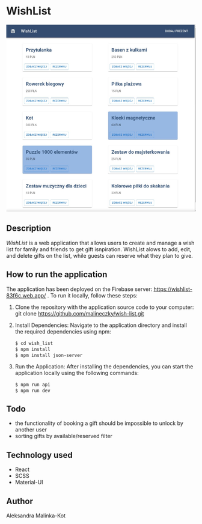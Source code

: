 # WishList

![](/screenshot.jpg)

## Description

_WishList_ is a web application that allows users to create and manage a wish list for family and friends to get gift isnpiration. WishList alows to add, edit, and delete gifts on the list, while guests can reserve what they plan to give.

## How to run the application

The application has been deployed on the Firebase server: https://wishlist-83f6c.web.app/ . To run it locally, follow these steps:

1. Clone the repository with the application source code to your computer:
   git clone https://github.com/malineczky/wish-list.git

1. Install Dependencies: Navigate to the application directory and install the required dependencies using npm:

    ```
    $ cd wish_list
    $ npm install
    $ npm install json-server
    ```

1. Run the Application: After installing the dependencies, you can start the application locally using the following commands:
    ```
    $ npm run api
    $ npm run dev
    ```

## Todo

-   the functionality of booking a gift should be impossible to unlock by another user
-   sorting gifts by available/reserved filter

## Technology used

-   React
-   SCSS
-   Material-UI

## Author

Aleksandra Malinka-Kot
